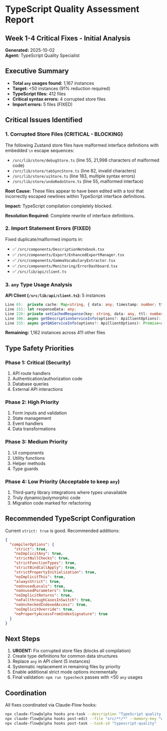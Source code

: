 # TypeScript Quality Assessment Report
## Week 1-4 Critical Fixes - Initial Analysis

**Generated:** 2025-10-02  
**Agent:** TypeScript Quality Specialist

## Executive Summary

- **Total `any` usages found:** 1,167 instances
- **Target:** <50 instances (91% reduction required)
- **TypeScript files:** 412 files
- **Critical syntax errors:** 4 corrupted store files
- **Import errors:** 5 files (FIXED)

## Critical Issues Identified

### 1. Corrupted Store Files (CRITICAL - BLOCKING)

The following Zustand store files have malformed interface definitions with embedded `\n` escape sequences:

- `/src/lib/store/debugStore.ts` (line 55, 21,998 characters of malformed code)
- `/src/lib/store/tabSyncStore.ts` (line 82, invalid characters)
- `/src/lib/store/uiStore.ts` (line 183, multiple syntax errors)
- `/src/lib/store/undoRedoStore.ts` (line 55, malformed interface)

**Root Cause:** These files appear to have been edited with a tool that incorrectly escaped newlines within TypeScript interface definitions.

**Impact:** TypeScript compilation completely blocked.

**Resolution Required:** Complete rewrite of interface definitions.

### 2. Import Statement Errors (FIXED)

Fixed duplicate/malformed imports in:
- ✅ `/src/components/DescriptionNotebook.tsx`
- ✅ `/src/components/Export/EnhancedExportManager.tsx`
- ✅ `/src/components/GammaVocabularyExtractor.tsx`
- ✅ `/src/components/Monitoring/ErrorDashboard.tsx`
- ✅ `/src/lib/api/client.ts`

### 3. `any` Type Usage Analysis

**API Client (`/src/lib/api/client.ts`):** 5 instances
```typescript
Line 65:  private cache: Map<string, { data: any; timestamp: number; ttl: number }>;
Line 151: let responseData: any;
Line 226: private setCachedResponse(key: string, data: any, ttl: number): void
Line 306: async getDescriptionServiceInfo(options?: ApiClientOptions): Promise<any>
Line 335: async getQAServiceInfo(options?: ApiClientOptions): Promise<any>
```

**Remaining:** 1,162 instances across 411 other files

## Type Safety Priorities

### Phase 1: Critical (Security)
1. API route handlers
2. Authentication/authorization code
3. Database queries
4. External API interactions

### Phase 2: High Priority
1. Form inputs and validation
2. State management
3. Event handlers
4. Data transformations

### Phase 3: Medium Priority
1. UI components
2. Utility functions
3. Helper methods
4. Type guards

### Phase 4: Low Priority (Acceptable to keep `any`)
1. Third-party library integrations where types unavailable
2. Truly dynamic/polymorphic code
3. Migration code marked for refactoring

## Recommended TypeScript Configuration

Current `strict: true` is good. Recommended additions:

```json
{
  "compilerOptions": {
    "strict": true,
    "noImplicitAny": true,
    "strictNullChecks": true,
    "strictFunctionTypes": true,
    "strictBindCallApply": true,
    "strictPropertyInitialization": true,
    "noImplicitThis": true,
    "alwaysStrict": true,
    "noUnusedLocals": true,
    "noUnusedParameters": true,
    "noImplicitReturns": true,
    "noFallthroughCasesInSwitch": true,
    "noUncheckedIndexedAccess": true,
    "noImplicitOverride": true,
    "noPropertyAccessFromIndexSignature": true
  }
}
```

## Next Steps

1. **URGENT:** Fix corrupted store files (blocks all compilation)
2. Create type definitions for common data structures
3. Replace `any` in API client (5 instances)
4. Systematic replacement in remaining files by priority
5. Enable additional strict mode options incrementally
6. Final validation: `npm run typecheck` passes with <50 `any` usages

## Coordination

All fixes coordinated via Claude-Flow hooks:
```bash
npx claude-flow@alpha hooks pre-task --description "TypeScript quality improvements"
npx claude-flow@alpha hooks post-edit --file "src/**/*" --memory-key "week1-4/typescript-fixes"
npx claude-flow@alpha hooks post-task --task-id "typescript-quality"
```
